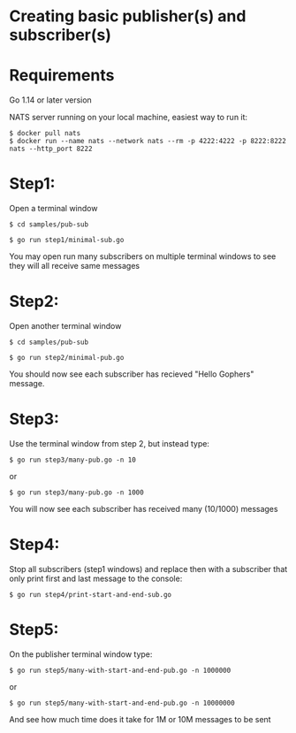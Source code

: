 # Creating basic publisher(s) and subscriber(s)

# Requirements
Go 1.14 or later version

NATS server running on your local machine, easiest way to run it:
```
$ docker pull nats
$ docker run --name nats --network nats --rm -p 4222:4222 -p 8222:8222 nats --http_port 8222
```

# Step1:
Open a terminal window

`$ cd samples/pub-sub`

`$ go run step1/minimal-sub.go`

You may open run many subscribers on multiple terminal windows to see they will all receive same messages

# Step2:
Open another terminal window

`$ cd samples/pub-sub`

`$ go run step2/minimal-pub.go`

You should now see each subscriber has recieved "Hello Gophers" message.

# Step3:
Use the terminal window from step 2, but instead type:

`$ go run step3/many-pub.go -n 10`

or

`$ go run step3/many-pub.go -n 1000`

You will now see each subscriber has received many (10/1000) messages


# Step4:
Stop all subscribers (step1 windows) and replace then with a subscriber that only print first and last message to the console:

`$ go run step4/print-start-and-end-sub.go`


# Step5:
On the publisher terminal window type:

`$ go run step5/many-with-start-and-end-pub.go -n 1000000`

or

`$ go run step5/many-with-start-and-end-pub.go -n 10000000`

And see how much time does it take for 1M or 10M messages to be sent
